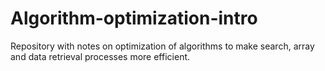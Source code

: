 # Algorithm-optimization-intro
Repository with notes on optimization of algorithms to make search, array and data retrieval processes more efficient.
